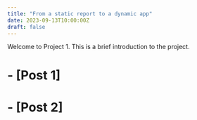 ```yaml
---
title: "From a static report to a dynamic app"
date: 2023-09-13T10:00:00Z
draft: false
---
```


Welcome to Project 1. This is a brief introduction to the project.

# - [Post 1]
# - [Post 2]
